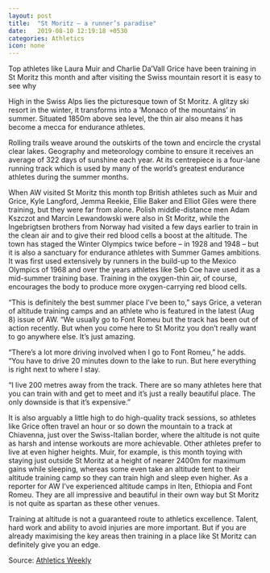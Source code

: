 ```yaml
---
layout: post
title:  "St Moritz – a runner’s paradise"
date:   2019-08-10 12:19:18 +0530
categories: Athletics
icon: none
---
```

Top athletes like Laura Muir and Charlie Da’Vall Grice have been training in St Moritz this month and after visiting the Swiss mountain resort it is easy to see why

High in the Swiss Alps lies the picturesque town of St Moritz. A glitzy ski resort in the winter, it transforms into a ‘Monaco of the mountains’ in summer. Situated 1850m above sea level, the thin air also means it has become a mecca for endurance athletes.

Rolling trails weave around the outskirts of the town and encircle the crystal clear lakes. Geography and meteorology combine to ensure it receives an average of 322 days of sunshine each year. At its centrepiece is a four-lane running track which is used by many of the world’s greatest endurance athletes during the summer months.

When AW visited St Moritz this month top British athletes such as Muir and Grice, Kyle Langford, Jemma Reekie, Ellie Baker and Elliot Giles were there training, but they were far from alone. Polish middle-distance men Adam Kszczot and Marcin Lewandowski were also in St Moritz, while the Ingebrigtsen brothers from Norway had visited a few days earlier to train in the clean air and to give their red blood cells a boost at the altitude.
The town has staged the Winter Olympics twice before – in 1928 and 1948 – but it is also a sanctuary for endurance athletes with Summer Games ambitions. It was first used extensively by runners in the build-up to the Mexico Olympics of 1968 and over the years athletes like Seb Coe have used it as a mid-summer training base. Training in the oxygen-thin air, of course, encourages the body to produce more oxygen-carrying red blood cells.

“This is definitely the best summer place I’ve been to,” says Grice, a veteran of altitude training camps and an athlete who is featured in the latest (Aug 8) issue of AW. “We usually go to Font Romeu but the track has been out of action recently. But when you come here to St Moritz you don’t really want to go anywhere else. It’s just amazing.

“There’s a lot more driving involved when I go to Font Romeu,” he adds. “You have to drive 20 minutes down to the lake to run. But here everything is right next to where I stay.

“I live 200 metres away from the track. There are so many athletes here that you can train with and get to meet and it’s just a really beautiful place. The only downside is that it’s expensive.”

It is also arguably a little high to do high-quality track sessions, so athletes like Grice often travel an hour or so down the mountain to a track at Chiavenna, just over the Swiss-Italian border, where the altitude is not quite as harsh and intense workouts are more achievable. Other athletes prefer to live at even higher heights. Muir, for example, is this month toying with staying just outside St Moritz at a height of nearer 2400m for maximum gains while sleeping, whereas some even take an altitude tent to their altitude training camp so they can train high and sleep even higher.
As a reporter for AW I’ve experienced altitude camps in Iten, Ethiopia and Font Romeu. They are all impressive and beautiful in their own way but St Moritz is not quite as spartan as these other venues.

Training at altitude is not a guaranteed route to athletics excellence. Talent, hard work and ability to avoid injuries are more important. But if you are already maximising the key areas then training in a place like St Moritz can definitely give you an edge.

Source: [Athletics Weekly](https://www.athleticsweekly.com/blog/st-moritz-a-runners-paradise-1039924202/)
